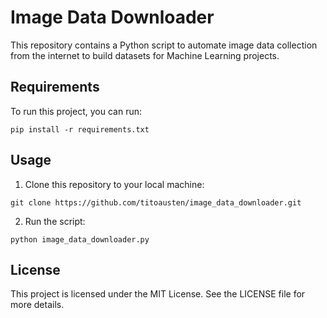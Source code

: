 # Image Data Downloader
This repository contains a Python script to automate image data collection from the internet to build datasets for Machine Learning projects.

## Requirements
To run this project, you can run:
```
pip install -r requirements.txt
```

## Usage
1. Clone this repository to your local machine:
```
git clone https://github.com/titoausten/image_data_downloader.git
```

2. Run the script:
```
python image_data_downloader.py
```


## License
This project is licensed under the MIT License. See the LICENSE file for more details.

